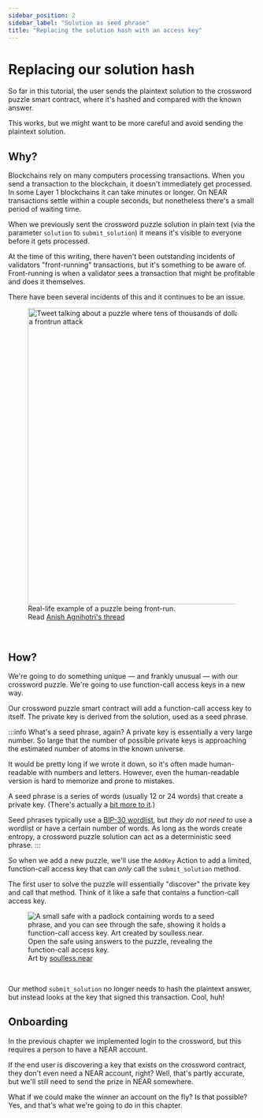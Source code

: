 ```yaml
---
sidebar_position: 2
sidebar_label: "Solution as seed phrase"
title: "Replacing the solution hash with an access key"
---
```




# Replacing our solution hash

So far in this tutorial, the user sends the plaintext solution to the crossword puzzle smart contract, where it's hashed and compared with the known answer.

This works, but we might want to be more careful and avoid sending the plaintext solution.

## Why?

Blockchains rely on many computers processing transactions. When you send a transaction to the blockchain, it doesn't immediately get processed. In some Layer 1 blockchains it can take minutes or longer. On NEAR transactions settle within a couple seconds, but nonetheless there's a small period of waiting time.

When we previously sent the crossword puzzle solution in plain text (via the parameter `solution` to `submit_solution`) it means it's visible to everyone before it gets processed.

At the time of this writing, there haven't been outstanding incidents of validators "front-running" transactions, but it's something to be aware of. Front-running is when a validator sees a transaction that might be profitable and does it themselves.

There have been several incidents of this and it continues to be an issue.

<figure>
    <img src={puzzleFrontrun} alt="Tweet talking about a puzzle where tens of thousands of dollars were taken because of a frontrun attack" width="600"/>
    <figcaption>Real-life example of a puzzle being front-run.<br/>Read <a href="https://twitter.com/_anishagnihotri/status/1444113372715356162" target="_blank" rel="noopener noreferrer">Anish Agnihotri's thread</a></figcaption>
</figure>
<br/>

## How?

We're going to do something unique — and frankly unusual — with our crossword puzzle. We're going to use function-call access keys in a new way.

Our crossword puzzle smart contract will add a function-call access key to itself. The private key is derived from the solution, used as a seed phrase.

:::info What's a seed phrase, again?
A private key is essentially a very large number. So large that the number of possible private keys is approaching the estimated number of atoms in the known universe.

It would be pretty long if we wrote it down, so it's often made human-readable with numbers and letters. However, even the human-readable version is hard to memorize and prone to mistakes.

A seed phrase is a series of words (usually 12 or 24 words) that create a private key. (There's actually a [bit more to it](https://learnmeabitcoin.com/technical/mnemonic).)

Seed phrases typically use a [BIP-30 wordlist](https://github.com/bitcoin/bips/blob/master/bip-0039/bip-0039-wordlists.md), but *they do not need to* use a wordlist or have a certain number of words. As long as the words create entropy, a crossword puzzle solution can act as a deterministic seed phrase.
:::

So when we add a new puzzle, we'll use the `AddKey` Action to add a limited, function-call access key that can *only* call the `submit_solution` method.

The first user to solve the puzzle will essentially "discover" the private key and call that method. Think of it like a safe that contains a function-call access key.

<figure>
    <img src={padlockSafe} alt="A small safe with a padlock containing words to a seed phrase, and you can see through the safe, showing it holds a function-call access key. Art created by soulless.near."/>
    <figcaption className="full-width">Open the safe using answers to the puzzle, revealing the function-call access key.<br/>Art by <a href="https://twitter.com/ZeroSerotonin__" target="_blank" rel="noopener noreferrer">soulless.near</a></figcaption>
</figure><br/>

Our method `submit_solution` no longer needs to hash the plaintext answer, but instead looks at the key that signed this transaction. Cool, huh!

## Onboarding

In the previous chapter we implemented login to the crossword, but this requires a person to have a NEAR account.

If the end user is discovering a key that exists on the crossword contract, they don't even need a NEAR account, right? Well, that's partly accurate, but we'll still need to send the prize in NEAR somewhere.

What if we could make the winner an account on the fly? Is that possible? Yes, and that's what we're going to do in this chapter.


